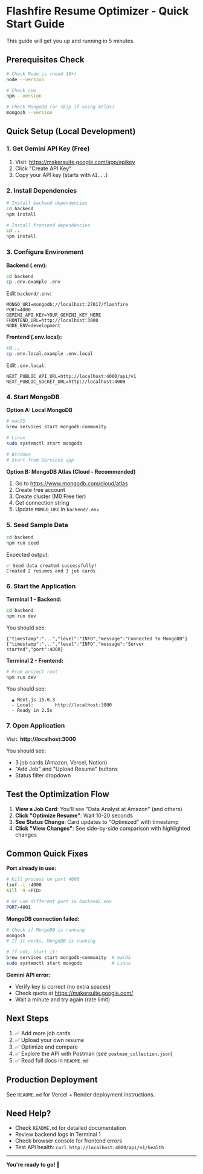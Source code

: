# Flashfire Resume Optimizer - Quick Start Guide

This guide will get you up and running in 5 minutes.

## Prerequisites Check

```bash
# Check Node.js (need 18+)
node --version

# Check npm
npm --version

# Check MongoDB (or skip if using Atlas)
mongosh --version
```

## Quick Setup (Local Development)

### 1. Get Gemini API Key (Free)

1. Visit: https://makersuite.google.com/app/apikey
2. Click "Create API Key"
3. Copy your API key (starts with `AI...`)

### 2. Install Dependencies

```bash
# Install backend dependencies
cd backend
npm install

# Install frontend dependencies
cd ..
npm install
```

### 3. Configure Environment

**Backend (.env):**
```bash
cd backend
cp .env.example .env
```

Edit `backend/.env`:
```env
MONGO_URI=mongodb://localhost:27017/flashfire
PORT=4000
GEMINI_API_KEY=YOUR_GEMINI_KEY_HERE
FRONTEND_URL=http://localhost:3000
NODE_ENV=development
```

**Frontend (.env.local):**
```bash
cd ..
cp .env.local.example .env.local
```

Edit `.env.local`:
```env
NEXT_PUBLIC_API_URL=http://localhost:4000/api/v1
NEXT_PUBLIC_SOCKET_URL=http://localhost:4000
```

### 4. Start MongoDB

**Option A: Local MongoDB**
```bash
# macOS
brew services start mongodb-community

# Linux
sudo systemctl start mongodb

# Windows
# Start from Services app
```

**Option B: MongoDB Atlas (Cloud - Recommended)**
1. Go to https://www.mongodb.com/cloud/atlas
2. Create free account
3. Create cluster (M0 Free tier)
4. Get connection string
5. Update `MONGO_URI` in `backend/.env`

### 5. Seed Sample Data

```bash
cd backend
npm run seed
```

Expected output:
```
✅ Seed data created successfully!
Created 2 resumes and 3 job cards
```

### 6. Start the Application

**Terminal 1 - Backend:**
```bash
cd backend
npm run dev
```

You should see:
```
{"timestamp":"...","level":"INFO","message":"Connected to MongoDB"}
{"timestamp":"...","level":"INFO","message":"Server started","port":4000}
```

**Terminal 2 - Frontend:**
```bash
# From project root
npm run dev
```

You should see:
```
  ▲ Next.js 15.0.3
  - Local:        http://localhost:3000
  - Ready in 2.5s
```

### 7. Open Application

Visit: **http://localhost:3000**

You should see:
- 3 job cards (Amazon, Vercel, Notion)
- "Add Job" and "Upload Resume" buttons
- Status filter dropdown

## Test the Optimization Flow

1. **View a Job Card**: You'll see "Data Analyst at Amazon" (and others)
2. **Click "Optimize Resume"**: Wait 10-20 seconds
3. **See Status Change**: Card updates to "Optimized" with timestamp
4. **Click "View Changes"**: See side-by-side comparison with highlighted changes

## Common Quick Fixes

**Port already in use:**
```bash
# Kill process on port 4000
lsof -i :4000
kill -9 <PID>

# Or use different port in backend/.env
PORT=4001
```

**MongoDB connection failed:**
```bash
# Check if MongoDB is running
mongosh
# If it works, MongoDB is running

# If not, start it:
brew services start mongodb-community  # macOS
sudo systemctl start mongodb           # Linux
```

**Gemini API error:**
- Verify key is correct (no extra spaces)
- Check quota at https://makersuite.google.com/
- Wait a minute and try again (rate limit)

## Next Steps

1. ✅ Add more job cards
2. ✅ Upload your own resume
3. ✅ Optimize and compare
4. ✅ Explore the API with Postman (see `postman_collection.json`)
5. ✅ Read full docs in `README.md`

## Production Deployment

See `README.md` for Vercel + Render deployment instructions.

## Need Help?

- Check `README.md` for detailed documentation
- Review backend logs in Terminal 1
- Check browser console for frontend errors
- Test API health: `curl http://localhost:4000/api/v1/health`

---

**You're ready to go! 🚀**
